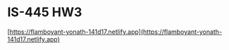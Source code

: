 # IS-445 HW3

[https://flamboyant-yonath-141d17.netlify.app](https://flamboyant-yonath-141d17.netlify.app)